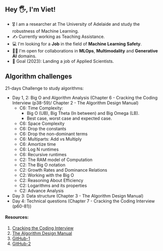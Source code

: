 ## Hey 🖐, I'm Viet!

- 🎖  I am a researcher at The University of Adelaide and study the robustness of Machine Learning.
- ✍ Currently working as Teaching Assistance. 
- 💻 I'm looking for a **Job** in the field of **Machine Learning Safety**.
- 🤝🏻 I'm open for collaborations in **MLOps**, **Multimodality** and **Generative AI** domains.
- 🎯 Goal (2023): Landing a job of Applied Scientists.

## Algorithm challenges

21-days Challenge to study algorithms:
- Day 1, 2: Big O and Algorithm Analysis (Chapter 6 - Cracking the Coding Interview (p38-59)/ Chapter 2 - The Algorithm Design Manual)
    - C6: Time Complexity: 
        - Big O (UB), Big Theta (In between) and Big Omega (LB).
        - Best case, worst case and expected case.
    - C6: Space Complexity
    - C6: Drop the constants
    - C6: Drop the non-dominant terms
    - C6: Multiparts: Add vs Multiply
    - C6: Amortize time
    - C6: Log N runtimes
    - C6: Recursive runtimes
    - C2: The RAM model of Computation
    - C2: The Big O notation
    - C2: Growth Rates and Dominance Relations
    - C2: Working with the Big O
    - C2: Reasoning About Efficiency
    - C2: Logarithms and its properties
    - C2: Advance Analysis
- Day 3: Data structure (Chapter 3 - The Algorithm Design Manual)
- Day 4: Technical questions (Chapter 7 - Cracking the Coding Interview (p60-81))

#### Resources:
1. [Cracking the Coding Interview](https://github.com/AatmikJain/ComputerScienceBooks/tree/master)
2. [The Algorithm Design Manual](https://github.com/aforarup/interview/tree/master/Data%20Structures%20and%20Algorithm/Algorithm%20Books)
3. [GitHub-1](https://github.com/Rustam-Z/cracking-maang)
4. [GitHub-2](https://github.com/black-shadows/Cracking-the-Coding-Interview)